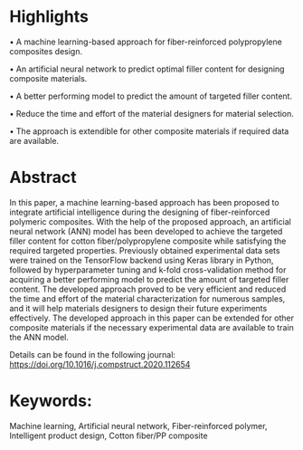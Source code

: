 # Highlights
• A machine learning-based approach for fiber-reinforced polypropylene composites design.

• An artificial neural network to predict optimal filler content for designing composite materials.

• A better performing model to predict the amount of targeted filler content.

• Reduce the time and effort of the material designers for material selection.

• The approach is extendible for other composite materials if required data are available.

# Abstract
In this paper, a machine learning-based approach has been proposed to integrate artificial intelligence during the designing of fiber-reinforced polymeric composites. With the help of the proposed approach, an artificial neural network (ANN) model has been developed to achieve the targeted filler content for cotton fiber/polypropylene composite while satisfying the required targeted properties. Previously obtained experimental data sets were trained on the TensorFlow backend using Keras library in Python, followed by hyperparameter tuning and k-fold cross-validation method for acquiring a better performing model to predict the amount of targeted filler content. The developed approach proved to be very efficient and reduced the time and effort of the material characterization for numerous samples, and it will help materials designers to design their future experiments effectively. The developed approach in this paper can be extended for other composite materials if the necessary experimental data are available to train the ANN model.

Details can be found in the following journal: https://doi.org/10.1016/j.compstruct.2020.112654

# Keywords: 
Machine learning, Artificial neural network, Fiber-reinforced polymer, Intelligent product design, Cotton fiber/PP composite
